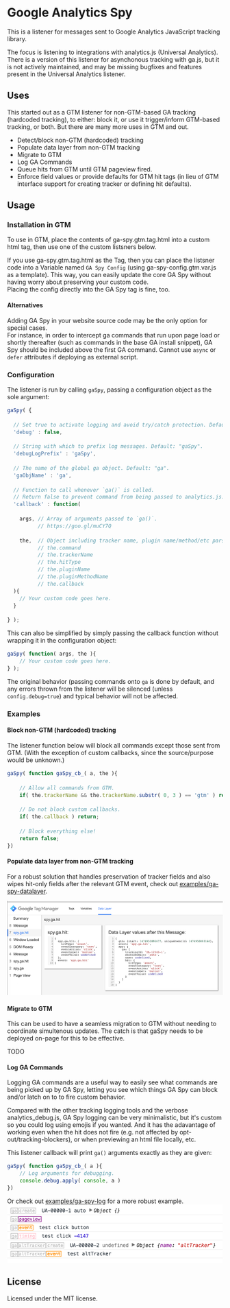 # Google Analytics Spy

This is a listener for messages sent to Google Analytics JavaScript tracking library.

The focus is listening to integrations with analytics.js (Universal Analytics).
There is a version of this listener for asynchonous tracking with ga.js, but it is not actively maintained, 
and may be missing bugfixes and features present in the Universal Analytics listener.

## Uses

This started out as a GTM listener for non-GTM-based GA tracking (hardcoded tracking),
to either: block it, or use it trigger/inform GTM-based tracking, or both.
But there are many more uses in GTM and out.
- Detect/block non-GTM (hardcoded) tracking
- Populate data layer from non-GTM tracking
- Migrate to GTM
- Log GA Commands
- Queue hits from GTM until GTM pageview fired.
- Enforce field values or provide defaults for GTM hit tags (in lieu of GTM interface support for creating tracker or defining hit defaults).

## Usage

### Installation in GTM

To use in GTM, place the contents of ga-spy.gtm.tag.html into a custom html tag,
then use one of the custom listsners below.

If you use ga-spy.gtm.tag.html as the Tag, then you can place the listsner code into
a Variable named `GA Spy Config` (using ga-spy-config.gtm.var.js as a template). 
This way, you can easily update the core GA Spy without having
worry about preserving your custom code.  
Placing the config directly into the GA Spy tag is fine, too.

#### Alternatives

Adding GA Spy in your website source code may be the only option for special cases.  
For instance, in order to intercept ga commands that run upon page load or 
shortly thereafter (such as commands in the base GA install snippet), 
GA Spy should be included above the first GA command. Cannot use `async` or `defer` 
attributes if deploying as external script.


### Configuration

The listener is run by calling `gaSpy`, passing a configuration object as the sole argument:

```javascript
gaSpy( {
  
  // Set true to activate logging and avoid try/catch protection. Default: false.
  'debug' : false,
  
  // String with which to prefix log messages. Default: "gaSpy".
  'debugLogPrefix' : 'gaSpy',
  
  // The name of the global ga object. Default: "ga".
  'gaObjName' : 'ga',
  
  // Function to call whenever `ga()` is called.
  // Return false to prevent command from being passed to analytics.js.
  'callback' : function( 
  
    args, // Array of arguments passed to `ga()`.
          // https://goo.gl/muCY7Q
    
    the,  // Object including tracker name, plugin name/method/etc parsed from the command.
          // the.command
          // the.trackerName
          // the.hitType
          // the.pluginName
          // the.pluginMethodName
          // the.callback
  ){
  	// Your custom code goes here.
  }
  
} );
```

This can also be simplified by simply passing the callback function without wrapping it in the configuration object:

```javascript
gaSpy( function( args, the ){
  	// Your custom code goes here.
} );
```

The original behavior (passing commands onto `ga` is done by default, and any errors
thrown from the listener will be silenced (unless `config.debug=true`) and typical 
behavior will not be affected.


### Examples

#### Block non-GTM (hardcoded) tracking

The listener function below will block all commands except those sent from GTM.
(With the exception of custom callbacks, since the source/purpose would be unknown.)

```javascript
gaSpy( function gaSpy_cb_( a, the ){

	// Allow all commands from GTM.
	if( the.trackerName && the.trackerName.substr( 0, 3 ) == 'gtm' ) return;

	// Do not block custom callbacks.
	if( the.callback ) return;
	
	// Block everything else!
	return false;
})
```


#### Populate data layer from non-GTM tracking

For a robust solution that handles preservation of tracker fields and also wipes hit-only fields after the relevant GTM event, check out [examples/ga-spy-datalayer](examples/ga-spy-datalayer.preview.html).

![Screenshot: data layer model after hardcoded pageview and event](examples/ga-spy-datalayer.screenshot.png)


#### Migrate to GTM

This can be used to have a seamless migration to GTM without needing to coordinate simultenous updates.
The catch is that gaSpy needs to be deployed on-page for this to be effective.

TODO


#### Log GA Commands

Logging GA commands are a useful way to easily see what commands are being 
picked up by GA Spy, letting you see which things GA Spy can block and/or latch 
on to to fire custom behavior.

Compared with the other tracking logging tools and the verbose analytics_debug.js, 
GA Spy logging can be very minimalistic, but it's custom so you could log using
emojis if you wanted. And it has the adavantage of working even when the
hit does not fire (e.g. not affected by opt-out/tracking-blockers), or 
when previewing an html file locally, etc.

This listener callback will print `ga()` arguments exactly as they are given:

```javascript
gaSpy( function gaSpy_cb_( a ){
	// Log arguments for debugging.
	console.debug.apply( console, a )
})
```

Or check out [examples/ga-spy-log](examples/ga-spy-log.html) for a more robust example.
![Screenshot: custom ga command console log](examples/ga-spy-log.screenshot.png)
    

## License
Licensed under the MIT license.

